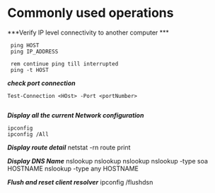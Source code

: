 # Commonly used operations


 ***Verify IP level connectivity to another computer ***
```batch 
 ping HOST   
 ping IP_ADDRESS

 rem continue ping till interrupted
 ping -t HOST  
``` 

***check port connection***

```batch
Test-Connection <HOst> -Port <portNumber>


```

***Display all the current Network configuration***

```batch
ipconfig
ipconfig /All
```

***Display route detail***
netstat -rn
route print

***Display DNS Name***
nslookup
nslookup <idadress> <DNS Server>
nslookup <hostname> <DNS Server>
nslookup -type soa HOSTNAME
nslookup -type any HOSTNAME

***Flush and reset client resolver***
ipconfig /flushdsn

